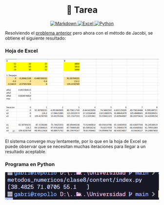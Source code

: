 
<h1 align='center'>📒 Tarea</h1>

<p align='center'>
    <a href='../README.md'>
        <img alt='Markdown' src='https://img.shields.io/badge/Nota de clase-%23000000.svg?style=for-the-badge&logo=markdown&logoColor=white'/>
    </a>
    <a href='./index.xlsx'>
        <img alt='Excel' src='https://img.shields.io/badge/Documento Excel-217346?style=for-the-badge&logo=microsoft-excel&logoColor=white'/>
    </a>
    <a href='./index.py'>
        <img alt='Python' src='https://img.shields.io/badge/Código python-3670A0?style=for-the-badge&logo=python&logoColor=ffdd54'/>
    </a>
</p>

Resolviendo el [problema anterior](../../clase7/content/README.md)
pero ahora con el método de Jacobi, se obtiene
el siguiente resultado:

### Hoja de Excel

<p align='center'>
    <img src="./assets/capture_12.png" width='800'/>
</p>

El sistema converge muy lentamente, por lo
que en la hoja de Excel se puede observar
que se necesitan muchas iteraciones para
llegar a un resultado aceptable.

### Programa en Python

<p align='center'>
    <img src="./assets/capture_21.png" width='800'/>
</p>
